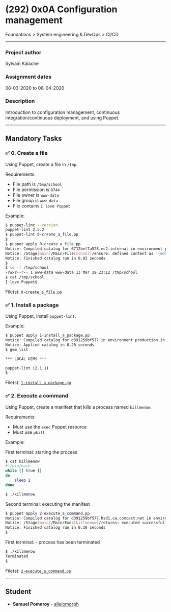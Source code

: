 # (292) 0x0A Configuration management
Foundations > System engineering & DevOps > CI/CD

---

### Project author
Sylvain Kalache

### Assignment dates
08-03-2020 to 08-04-2020

### Description
Introduction to configuration management, continuous integration/continuous deployment, and using Puppet.

---

## Mandatory Tasks

### :white_check_mark: 0. Create a file
Using Puppet, create a file in `/tmp`.

Requirements:
* File path is `/tmp/school`
* File permission is `0744`
* File owner is `www-data`
* File group is `www-data`
* File contains `I love Puppet`

Example:
```bash
$ puppet-lint --version
puppet-lint 2.5.2
$ puppet-lint 0-create_a_file.pp
$ 
$ puppet apply 0-create_a_file.pp
Notice: Compiled catalog for 6712bef7a528.ec2.internal in environment production in 0.04 seconds
Notice: /Stage[main]/Main/File[school]/ensure: defined content as '{md5}f1b70c2a42a98d82224986a612400db9'
Notice: Finished catalog run in 0.03 seconds
$ 
$ ls -l /tmp/school
-rwxr--r-- 1 www-data www-data 13 Mar 19 23:12 /tmp/school
$ cat /tmp/school
I love Puppet$ 
```

File(s): [`0-create_a_file.pp`](./0-create_a_file.pp)

### :white_check_mark: 1. Install a package
Using Puppet, install `puppet-lint`.

Example:
```bash
$ puppet apply 1-install_a_package.pp
Notice: Compiled catalog for d391259bf577 in environment production in 0.14 seconds
Notice: Applied catalog in 0.20 seconds
$ gem list

*** LOCAL GEMS ***

puppet-lint (2.1.1)
$ 
```

File(s): [`1-install_a_package.pp`](./1-install_a_package.pp)

### :white_check_mark: 2. Execute a command
Using Puppet, create a manifest that kills a process named `killmenow`.

Requirements:
* Must use the `exec` Puppet resource
* Must use `pkill`

Example:

First terminal: starting the process
```bash
$ cat killmenow
#!/bin/bash
while [[ true ]]
do
    sleep 2
done

$ ./killmenow
```
Second terminal: executing the manifest
```bash
$ puppet apply 2-execute_a_command.pp
Notice: Compiled catalog for d391259bf577.hsd1.ca.comcast.net in environment production in 0.01 seconds
Notice: /Stage[main]/Main/Exec[killmenow]/returns: executed successfully
Notice: Finished catalog run in 0.10 seconds
$ 
```
First terminal: - process has been terminated
```bash
$ ./killmenow
Terminated
$ 
```

File(s): [`2-execute_a_command.pp`](./2-execute_a_command.pp)

---

## Student
* **Samuel Pomeroy** - [allelomorph](github.com/allelomorph)
